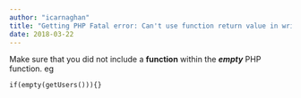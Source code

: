```yaml
---
author: "icarnaghan"
title: "Getting PHP Fatal error: Can't use function return value in write context"
date: 2018-03-22
---
```


Make sure that you did not include a **function** within the _**empty**_ PHP function. eg

```
if(empty(getUsers())){}
```
